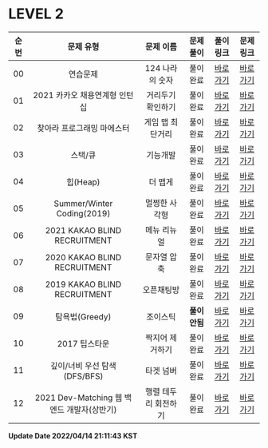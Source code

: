 # LEVEL 2

| 순번 | 문제 유형 | 문제 이름 | 문제 풀이 | 풀이 링크 | 문제 링크 |
| :--: |:--: |:--: |:--: |:--: |:--: |
|00|연습문제|124 나라의 숫자|풀이완료|[바로가기](https://github.com/westreed/ProgrammersAlgorithm/blob/main/lv2/124%20%EB%82%98%EB%9D%BC%EC%9D%98%20%EC%88%AB%EC%9E%90.py)|[바로가기](https://programmers.co.kr/learn/courses/30/lessons/12899)|
|01|2021 카카오 채용연계형 인턴십|거리두기 확인하기|풀이완료|[바로가기](https://github.com/westreed/ProgrammersAlgorithm/blob/main/lv2/%EA%B1%B0%EB%A6%AC%EB%91%90%EA%B8%B0%20%ED%99%95%EC%9D%B8%ED%95%98%EA%B8%B0.py)|[바로가기](https://programmers.co.kr/learn/courses/30/lessons/81302#fn1)|
|02|찾아라 프로그래밍 마에스터|게임 맵 최단거리|풀이완료|[바로가기](https://github.com/westreed/ProgrammersAlgorithm/blob/main/lv2/%EA%B2%8C%EC%9E%84%20%EB%A7%B5%20%EC%B5%9C%EB%8B%A8%EA%B1%B0%EB%A6%AC.py)|[바로가기](https://programmers.co.kr/learn/courses/30/lessons/1844)|
|03|스택/큐|기능개발|풀이완료|[바로가기](https://github.com/westreed/ProgrammersAlgorithm/blob/main/lv2/%EA%B8%B0%EB%8A%A5%EA%B0%9C%EB%B0%9C.py)|[바로가기](https://programmers.co.kr/learn/courses/30/lessons/42586)|
|04|힙(Heap)|더 맵게|풀이완료|[바로가기](https://github.com/westreed/ProgrammersAlgorithm/blob/main/lv2/%EB%8D%94%20%EB%A7%B5%EA%B2%8C.py)|[바로가기](https://programmers.co.kr/learn/courses/30/lessons/42626)|
|05|Summer/Winter Coding(2019)|멀쩡한 사각형|풀이완료|[바로가기](https://github.com/westreed/ProgrammersAlgorithm/blob/main/lv2/%EB%A9%80%EC%A9%A1%ED%95%9C%20%EC%82%AC%EA%B0%81%ED%98%95.py)|[바로가기](https://programmers.co.kr/learn/courses/30/lessons/62048)|
|06|2021  KAKAO BLIND RECRUITMENT|메뉴 리뉴얼|풀이완료|[바로가기](https://github.com/westreed/ProgrammersAlgorithm/blob/main/lv2/%EB%A9%94%EB%89%B4%20%EB%A6%AC%EB%89%B4%EC%96%BC.py)|[바로가기](https://programmers.co.kr/learn/courses/30/lessons/72411)|
|07|2020 KAKAO BLIND RECRUITMENT|문자열 압축|풀이완료|[바로가기](https://github.com/westreed/ProgrammersAlgorithm/blob/main/lv2/%EB%AC%B8%EC%9E%90%EC%97%B4%20%EC%95%95%EC%B6%95.py)|[바로가기](https://programmers.co.kr/learn/courses/30/lessons/60057)|
|08|2019 KAKAO BLIND RECRUITMENT|오픈채팅방|풀이완료|[바로가기](https://github.com/westreed/ProgrammersAlgorithm/blob/main/lv2/%EC%98%A4%ED%94%88%EC%B1%84%ED%8C%85%EB%B0%A9.py)|[바로가기](https://programmers.co.kr/learn/courses/30/lessons/42888)|
|09|탐욕법(Greedy)|조이스틱 |**풀이안됨**|[바로가기](https://github.com/westreed/ProgrammersAlgorithm/blob/main/lv2/%EC%A1%B0%EC%9D%B4%EC%8A%A4%ED%8B%B1%20X.py)|[바로가기](https://programmers.co.kr/learn/courses/30/lessons/42860)|
|10|2017 팁스타운|짝지어 제거하기|풀이완료|[바로가기](https://github.com/westreed/ProgrammersAlgorithm/blob/main/lv2/%EC%A7%9D%EC%A7%80%EC%96%B4%20%EC%A0%9C%EA%B1%B0%ED%95%98%EA%B8%B0.py)|[바로가기](https://programmers.co.kr/learn/courses/30/lessons/12973)|
|11|깊이/너비 우선 탐색(DFS/BFS)|타겟 넘버|풀이완료|[바로가기](https://github.com/westreed/ProgrammersAlgorithm/blob/main/lv2/%ED%83%80%EA%B2%9F%20%EB%84%98%EB%B2%84.py)|[바로가기](https://programmers.co.kr/learn/courses/30/lessons/43165)|
|12|2021 Dev-Matching 웹 백엔드 개발자(상반기)|행렬 테두리 회전하기|풀이완료|[바로가기](https://github.com/westreed/ProgrammersAlgorithm/blob/main/lv2/%ED%96%89%EB%A0%AC%20%ED%85%8C%EB%91%90%EB%A6%AC%20%ED%9A%8C%EC%A0%84%ED%95%98%EA%B8%B0.py)|[바로가기](https://programmers.co.kr/learn/courses/30/lessons/77485)|


**Update Date 2022/04/14 21:11:43 KST**

